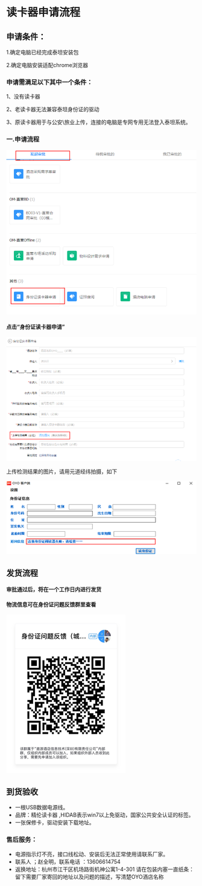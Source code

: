 # 读卡器申请流程

## 申请条件：

1.确定电脑已经完成泰坦安装包

2.确定电脑安装适配chrome浏览器

### 申请需满足以下其中一个条件：

1、没有读卡器 

2、老读卡器无法兼容泰坦身份证的驱动 

3、原读卡器用于与公安\旅业上传，连接的电脑是专网专用无法登入泰坦系统。

### 一.申请流程

![](../../.gitbook/assets/image%20%28292%29.png)

#### 点击“身份证读卡器申请”

![](../../.gitbook/assets/image%20%28118%29.png)

上传检测结果的图片，请用元道经纬拍摄，如下

![](../../.gitbook/assets/image%20%28334%29.png)

## 发货流程

#### 审批通过后，将在一个工作日内进行发货

#### 物流信息可在身份证问题反馈群里查看

![](../../.gitbook/assets/image%20%28416%29.png)

## 到货验收

* 一根USB数据电源线。
* 品牌：精伦读卡器 ,HIDAB表示win7以上免驱动，国家公共安全认证的标签。
* 一张保修卡，驱动安装下载地址。

### **售后服务：**

* 电源指示灯不亮，接口线松动、安装后无法正常使用请联系厂家。
* 联系人 ；赵全明，联系电话 ：13606614754
* 返换地址：杭州市江干区机场路街机神公寓1-4-301 请在包装内塞一直纸条：留下需要厂家寄回的地址以及问题的描述，写清楚OYO酒店名称









